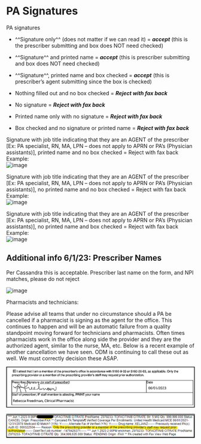 # PA Signatures


PA signatures


- ^^Signature only^^ (does not matter if we can read it) = ***accept*** (this is the prescriber submitting and box does NOT need checked)
- ^^Signature^^ and printed name = ***accept*** (this is prescriber submitting and box does NOT need checked)
- ^^Signature^^, printed name and box checked = ***accept*** (this is prescriber’s agent submitting since the box is checked)



- Nothing filled out and no box checked = ***Reject with fax back***
- No signature = ***Reject with fax back***
- Printed name only with no signature = ***Reject with fax back***
- Box checked and no signature or printed name = ***Reject with fax back***

Signature with job title indicating that they are an AGENT of the prescriber [Ex: PA specialist, RN, MA, LPN – does not apply to APRN or PA’s (Physician assistants)], printed name and no box checked = Reject with fax back
                Example:  
                ![image](https://user-images.githubusercontent.com/122046056/236885975-d7d816e3-841d-413e-ab31-897ae462c258.png)


Signature with job title indicating that they are an AGENT of the prescriber [Ex: PA specialist, RN, MA, LPN – does not apply to APRN or PA’s (Physician assistants)],  no printed name and no box checked = Reject with fax back
                Example:  
                ![image](https://user-images.githubusercontent.com/122046056/236886009-99d4d221-a87c-4fbf-9cad-19e37c3eda10.png)


Signature with job title indicating that they are an AGENT of the prescriber [Ex: PA specialist, RN, MA, LPN – does not apply to APRN or PA’s (Physician assistants)],  no printed name and box checked = Reject with fax back
                Example:  
                ![image](https://user-images.githubusercontent.com/122046056/236886019-85c91fc0-b5c1-4d1f-b538-ee25e56f146d.png)


## Additional info 6/1/23: Prescriber Names


Per Cassandra this is acceptable. Prescriber last name on the form, and NPI matches, please do not reject

![image](https://github.com/gainwell-ohio/spbm/assets/122046056/4fdee547-3351-44ad-b33b-b64df975447b)


Pharmacists and technicians:

Please advise all teams that under no circumstance should a PA be cancelled if a pharmacist is signing as the agent for the office. This continues to happen and will be an automatic failure from a quality standpoint moving forward for technicians and pharmacists. Often times pharmacists work in the office along side the provider and they are the authorized agent, similar to the nurse, MA, etc. Below is a recent example of another cancellation we have seen. ODM is continuing to call these out as well. We must correctly decision these ASAP.

![](Signature1.png)



![](Signature2.png)




